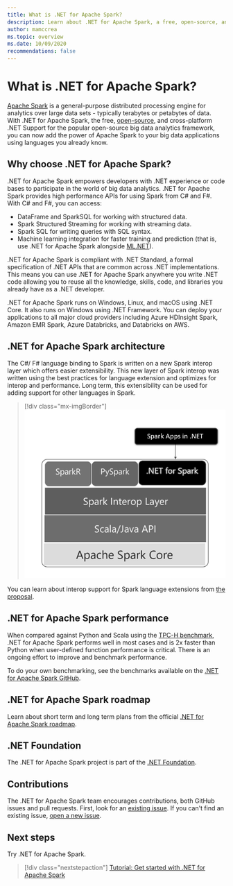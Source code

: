 ```yaml
---
title: What is .NET for Apache Spark?
description: Learn about .NET for Apache Spark, a free, open-source, and cross-platform big data analytics framework that takes Spark anywhere you write .NET code.
author: mamccrea
ms.topic: overview
ms.date: 10/09/2020
recommendations: false
---
```


# What is .NET for Apache Spark?

[Apache Spark](what-is-spark.md) is a general-purpose distributed processing engine for analytics over large data sets - typically terabytes or petabytes of data. With .NET for Apache Spark, the free, [open-source](https://github.com/dotnet/spark), and cross-platform .NET Support for the popular open-source big data analytics framework, you can now add the power of Apache Spark to your big data applications using languages you already know.

## Why choose .NET for Apache Spark?

.NET for Apache Spark empowers developers with .NET experience or code bases to participate in the world of big data analytics. .NET for Apache Spark provides high performance APIs for using Spark from C# and F#. With C# and F#, you can access:

* DataFrame and SparkSQL for working with structured data.
* Spark Structured Streaming for working with streaming data.
* Spark SQL for writing queries with SQL syntax.
* Machine learning integration for faster training and prediction (that is, use .NET for Apache Spark alongside [ML.NET](https://dot.net/ml)).

.NET for Apache Spark is compliant with .NET Standard, a formal specification of .NET APIs that are common across .NET implementations. This means you can use .NET for Apache Spark anywhere you write .NET code allowing you to reuse all the knowledge, skills, code, and libraries you already have as a .NET developer.

.NET for Apache Spark runs on Windows, Linux, and macOS using .NET Core. It also runs on Windows using .NET Framework. You can deploy your applications to all major cloud providers including Azure HDInsight Spark, Amazon EMR Spark, Azure Databricks, and Databricks on AWS.

## .NET for Apache Spark architecture

The C#/ F# language binding to Spark is written on a new Spark interop layer which offers easier extensibility. This new layer of Spark interop was written using the best practices for language extension and optimizes for interop and performance. Long term, this extensibility can be used for adding support for other languages in Spark.

> [!div class="mx-imgBorder"]
> ![.NET for Apache Spark architecture](media/dotnet-spark-architecture.png)

You can learn about interop support for Spark language extensions from [the proposal](https://issues.apache.org/jira/browse/SPARK-26257).

## .NET for Apache Spark performance

When compared against Python and Scala using the [TPC-H benchmark](http://www.tpc.org/tpch/), .NET for Apache Spark performs well in most cases and is 2x faster than Python when user-defined function performance is critical. There is an ongoing effort to improve and benchmark performance.

To do your own benchmarking, see the benchmarks available on the [.NET for Apache Spark GitHub](https://github.com/dotnet/spark/tree/main/benchmark).

## .NET for Apache Spark roadmap

Learn about short term and long term plans from the official [.NET for Apache Spark roadmap](https://github.com/dotnet/spark/blob/main/ROADMAP.md).

## .NET Foundation

The .NET for Apache Spark project is part of the [.NET Foundation](https://www.dotnetfoundation.org/).

## Contributions

The .NET for Apache Spark team encourages contributions, both GitHub issues and pull requests. First, look for an [existing issue](https://github.com/dotnet/spark/issues). If you can't find an existing issue, [open a new issue](https://github.com/dotnet/spark/issues?utf8=%E2%9C%93&q=is%3Aissue+is%3Aopen+).

## Next steps

Try .NET for Apache Spark.
> [!div class="nextstepaction"]
> [Tutorial: Get started with .NET for Apache Spark](./tutorials/get-started.md)
